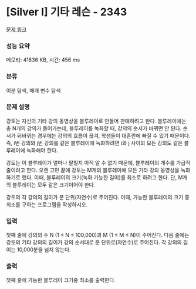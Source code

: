 # [Silver I] 기타 레슨 - 2343 

[문제 링크](https://www.acmicpc.net/problem/2343) 

### 성능 요약

메모리: 41836 KB, 시간: 456 ms

### 분류

이분 탐색, 매개 변수 탐색

### 문제 설명

<p>강토는 자신의 기타 강의 동영상을 블루레이로 만들어 판매하려고 한다. 블루레이에는 총 N개의 강의가 들어가는데, 블루레이를 녹화할 때, 강의의 순서가 바뀌면 안 된다. 순서가 뒤바뀌는 경우에는 강의의 흐름이 끊겨, 학생들이 대혼란에 빠질 수 있기 때문이다. 즉, i번 강의와 j번 강의를 같은 블루레이에 녹화하려면 i와 j 사이의 모든 강의도 같은 블루레이에 녹화해야 한다.</p>

<p>강토는 이 블루레이가 얼마나 팔릴지 아직 알 수 없기 때문에, 블루레이의 개수를 가급적 줄이려고 한다. 오랜 고민 끝에 강토는 M개의 블루레이에 모든 기타 강의 동영상을 녹화하기로 했다. 이때, 블루레이의 크기(녹화 가능한 길이)를 최소로 하려고 한다. 단, M개의 블루레이는 모두 같은 크기이어야 한다.</p>

<p>강토의 각 강의의 길이가 분 단위(자연수)로 주어진다. 이때, 가능한 블루레이의 크기 중 최소를 구하는 프로그램을 작성하시오.</p>

### 입력 

 <p>첫째 줄에 강의의 수 N (1 ≤ N ≤ 100,000)과 M (1 ≤ M ≤ N)이 주어진다. 다음 줄에는 강토의 기타 강의의 길이가 강의 순서대로 분 단위로(자연수)로 주어진다. 각 강의의 길이는 10,000분을 넘지 않는다.</p>

### 출력 

 <p>첫째 줄에 가능한 블루레이 크기중 최소를 출력한다.</p>

